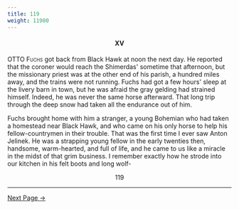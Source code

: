 ```yaml
---
title: 119
weight: 11900
---
```


#### <div style="text-align: center">XV</div>

<span style="font-variant: small-caps">OTTO Fuchs</span> got back from Black Hawk at noon the next day. He reported that the coroner would reach the Shimerdas' sometime that afternoon, but the missionary priest was at the other end of his parish, a hundred miles away, and the trains were not running. Fuchs had got a few hours' sleep at the livery barn in town, but he was afraid the gray gelding had strained himself. Indeed, he was never the same horse afterward. That long trip through the deep snow had taken all the endurance out of him.

Fuchs brought home with him a stranger, a young Bohemian who had taken a homestead near Black Hawk, and who came on his only horse to help his fellow-countrymen in their trouble. That was the first time I ever saw Anton Jelinek. He was a strapping young fellow in the early twenties then, handsome, warm-hearted, and full of life, and he came to us like a miracle in the midst of that grim business. I remember exactly how he strode into our kitchen in his felt boots and long wolf-

<div style="text-align: center">119</div>

---

[Next Page →](/part-two/chapter-seven/206)